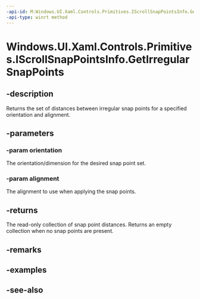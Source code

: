 ```yaml
---
-api-id: M:Windows.UI.Xaml.Controls.Primitives.IScrollSnapPointsInfo.GetIrregularSnapPoints(Windows.UI.Xaml.Controls.Orientation,Windows.UI.Xaml.Controls.Primitives.SnapPointsAlignment)
-api-type: winrt method
---
```


<!-- Method syntax
public Windows.Foundation.Collections.IVectorView<float> GetIrregularSnapPoints(Windows.UI.Xaml.Controls.Orientation orientation, Windows.UI.Xaml.Controls.Primitives.SnapPointsAlignment alignment)
-->

# Windows.UI.Xaml.Controls.Primitives.IScrollSnapPointsInfo.GetIrregularSnapPoints

## -description
Returns the set of distances between irregular snap points for a specified orientation and alignment.



## -parameters
### -param orientation
The orientation/dimension for the desired snap point set.

### -param alignment
The alignment to use when applying the snap points.

## -returns
The read-only collection of snap point distances. Returns an empty collection when no snap points are present.

## -remarks

## -examples

## -see-also
